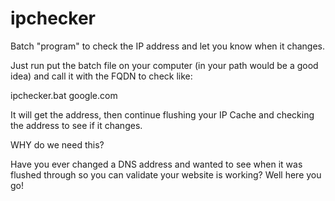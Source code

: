 # ipchecker
Batch "program" to check the IP address and let you know when it changes.

Just run put the batch file on your computer (in your path would be a good idea) and call it with the FQDN to check like:

  ipchecker.bat google.com

  It will get the address, then continue flushing your IP Cache and checking the address to see if it changes.
  

WHY do we need this?

Have you ever changed a DNS address and wanted to see when it was flushed through so you can validate your website is working? Well here you go!
